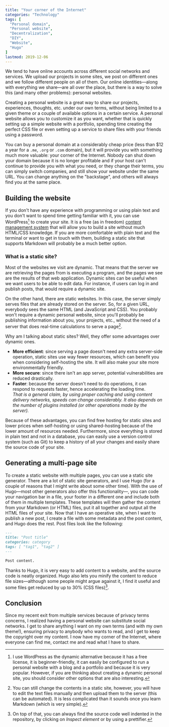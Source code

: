 ```yaml
---
title: "Your corner of the Internet"
categories: "Technology"
tags: [
  "Personal domain",
  "Personal website",
  "Decentralization",
  "DIY",
  "Website",
  "Hugo"
]
lastmod: 2019-12-06
---
```


We tend to have online accounts across different social networks and services.
We upload our projects in some sites, we post on different ones and we follow
different people on all of them. Our online identities—along with everything we
share—are all over the place, but there is a way to solve this (and many other
problems): personal websites.

Creating a personal website is a great way to share our projects, experiences,
thoughts, etc. under our own terms, without being limited to a given theme or a
couple of available options in a certain service. A personal website allows you
to customize it as you want, whether that is quickly setting up a simple website
with a portfolio, spending time creating the perfect CSS file or even setting up
a service to share files with your friends using a password.

You can buy a personal domain at a considerably cheap price (less than $12 a
year for a `.me`, `.org` or `.com` domain), but it will provide you with
something much more valuable: your corner of the Internet. Nobody can shut down
your domain because it is no longer profitable and if your host can't continue
to provide you with what you need, or they change their terms, you can simply
switch companies, and still show your website under the same URL. You can change
anything on the "backstage", and others will always find you at the same place.

## Building the website

If you don't have any experience with programming or using plain text and you
don't want to spend time getting familiar with it, you can use WordPress[^wp] to
create your site. It is a free (as in freedom) [content management system][cms]
that will allow you to build a site without much HTML/CSS knowledge. If you are
more comfortable with plain text and the terminal or want to get in touch with
them, building a static site that supports Markdown will probably be a much
better option.

[^wp]: I use WordPress as the dynamic alternative because it has a free license,
  it is beginner-friendly, it can easily be configured to run a personal website
  with a blog and a portfolio and because it is very popular. However, if you
  are thinking about creating a dynamic personal site, you should consider other
  options that are also interesting.

### What is a static site?

Most of the websites we visit are dynamic. That means that the server we are
retrieving the pages from is executing a program, and the pages we see are the
results of that web application. Dynamic sites can be useful when we want users
to be able to edit data. For instance, if users can log in and publish posts,
that would require a dynamic site.

On the other hand, there are static websites. In this case, the server simply
serves files that are already stored on the server. So, for a given URL,
everybody sees the same HTML (and JavaScript and CSS). You probably won't
require a dynamic personal website, since you'll probably be publishing
information about you, your projects, etc., without the need of a server that
does real-time calculations to serve a page[^static].

[^static]: You can still change the contents in a static site, however, you will
  have to edit the text files manually and then upload them to the server (this
  can be automated). It is less complicated than it sounds once you learn
  Markdown (which is very simple).

Why am I talking about static sites? Well, they offer some advantages over
dynamic ones.

- **More efficient**: since serving a page doesn't need any extra server-side
  operation, static sites use way fewer resources, which can benefit you when
  considering self-hosting the site. It will also make your site more
  environmentally friendly.
- **More secure**: since there isn't an app server, potential vulnerabilities
  are reduced drastically.
- **Faster**: because the server doesn't need to do operations, it can respond
  to requests faster, hence accelerating the loading time.\
  *That is a general claim, by using proper caching and using content delivery
  networks, speeds can change considerably. It also depends on the number of
  plugins installed (or other operations made by the server).*

Because of these advantages, you can find free hosting for static sites and
lower prices when self-hosting or using shared-hosting because of the lower
amount of resources needed. Furthermore, since everything is stored in plain
text and not in a database, you can easily use a version control system (such as
Git) to keep a history of all your changes and easily share the source code of
your site.

## Generating a multi-page site

To create a static website with multiple pages, you can use a static site
generator. There are a lot of static site generators, and I use Hugo (for a
couple of reasons that I might write about some other time). With the use of
Hugo—most other generators also offer this functionality—, you can code your
navigation bar in a file, your footer in a different one and include both of
them in multiple templates. These templates will then gather the content from
your Markdown (or HTML) files, put it all together and output all the HTML files
of your site. Now that I have an operative site, when I want to publish a new
post, I create a file with some metadata and the post content, and Hugo does the
rest. Post files look like the following:

```markdown
---
title: "Post title"
categories: category
tags: [ "tag1", "tag2" ]
---

Post content.
```

Thanks to Hugo, it is very easy to add content to a website, and the source code
is neatly organized. Hugo also lets you minify the content to reduce file
sizes—although some people might argue against it, I find it useful and some
files get reduced by up to 30% (CSS files)[^minify].

[^minify]: On top of that, you can always find the source code well indented in
  the repository, by clicking on *Inspect element* or by using a prettifier.

## Conclusion

Since my recent exit from multiple services because of privacy terms concerns, I
realized having a personal website can substitute social networks. I get to
share anything I want on my own terms (and with my own theme!), ensuring privacy
to anybody who wants to read, and I get to keep the copyright over my content. I
now have my corner of the Internet, where everyone can find me, contact me and
read what I have to share.


[cms]: <https://en.wikipedia.org/wiki/Content_management_system> "Content management system — Wikipedia"
